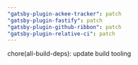 ```yaml
---
"gatsby-plugin-ackee-tracker": patch
"gatsby-plugin-fastify": patch
"gatsby-plugin-github-ribbon": patch
"gatsby-plugin-relative-ci": patch
---
```


chore(all-build-deps): update build tooling
